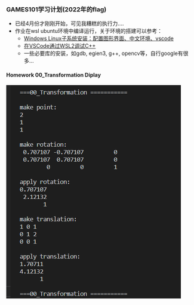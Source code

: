 ### GAMES101学习计划(2022年的flag)
* 已经4月份才刚刚开始，可见我糟糕的执行力....
* 作业在wsl ubuntu环境中编译运行，关于环境的搭建可以参考：
    * [Windows Linux子系统安装：配置图形界面、中文环境、vscode](https://zhuanlan.zhihu.com/p/170210673)
    * [在VSCode通过WSL2调试C++](https://blog.csdn.net/SuGeLaInys/article/details/99934184)
    * 一些必要库的安装，如gdb, egien3, g++, opencv等，自行google有很多...

#### Homework 00_Transformation Diplay
![image](https://github.com/SiberiaYaKing/LearnGames101/blob/master/README_IMG/00.png)